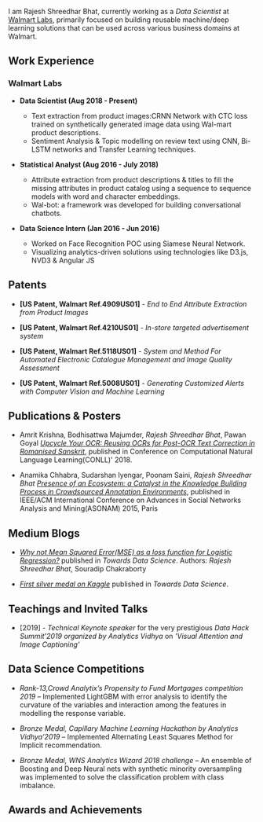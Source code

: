 I am Rajesh Shreedhar Bhat, currently working as a *Data Scientist* at [Walmart Labs](https://www.walmartlabs.com/), primarily focused on building reusable machine/deep learning solutions that can be used across various business domains at Walmart.

## Work Experience
### Walmart Labs
* **Data Scientist (Aug 2018 - Present)**
    * Text extraction from product images:CRNN Network with CTC loss trained on synthetically generated image data using Wal-mart product descriptions.
    * Sentiment Analysis & Topic modelling on review text using CNN, Bi-LSTM networks and Transfer Learning techniques.

* **Statistical Analyst (Aug 2016 - July 2018)**
    * Attribute extraction from product descriptions & titles to fill the missing attributes in product catalog using a sequence to sequence models with word and character embeddings.
    * Wal-bot: a framework was developed for building conversational chatbots.

* **Data Science Intern (Jan 2016 - Jun 2016)**
    * Worked on Face Recognition POC using Siamese Neural Network.
    * Visualizing analytics-driven solutions using technologies like D3.js, NVD3 & Angular JS

## Patents
* **[US Patent, Walmart Ref.4909US01]** - *End to End Attribute Extraction from Product Images* 

* **[US Patent, Walmart Ref.4210US01]** - *In-store targeted advertisement system*

* **[US Patent, Walmart Ref.5118US01]** - *System and Method For Automated Electronic Catalogue Management and Image Quality Assessment*

* **[US Patent, Walmart Ref.5008US01]** - *Generating Customized Alerts with Computer Vision and Machine Learning* 


## Publications & Posters
* Amrit Krishna, Bodhisattwa Majumder, *Rajesh Shreedhar Bhat*, Pawan Goyal [*Upcycle Your OCR: Reusing OCRs for Post-OCR Text Correction in Romanised Sanskrit*](http://aclweb.org/anthology/K18-1034), published in Conference on Computational Natural Language Learning(CONLL)' 2018.

* Anamika Chhabra, Sudarshan Iyengar, Poonam Saini, *Rajesh Shreedhar Bhat* [*Presence of an Ecosystem: a Catalyst in the Knowledge Building Process in Crowdsourced Annotation Environments*](http://dl.acm.org/citation.cfm?id=2809410), published in IEEE/ACM International Conference on Advances in Social Networks Analysis and Mining(ASONAM) 2015, Paris


## Medium Blogs
* [*Why not Mean Squared Error(MSE) as a loss function for Logistic Regression?*](https://towardsdatascience.com/why-not-mse-as-a-loss-function-for-logistic-regression-589816b5e03c) published in *Towards Data Science*.
Authors: *Rajesh Shreedhar Bhat*, Souradip Chakraborty 

* [*First silver medal on Kaggle*](https://towardsdatascience.com/first-silver-medal-on-kaggle-d41819182ec9) published in *Towards Data Science*.


## Teachings and Invited Talks
* [2019] - *Technical Keynote speaker* for the very prestigious *Data Hack Summit’2019 organized by Analytics Vidhya* on *'Visual Attention and Image Captioning'*


## Data Science Competitions
* *Rank-13,Crowd Analytix’s Propensity to Fund Mortgages competition 2019* – Implemented LightGBM with error
analysis to identify the curvature of the variables and interaction among the features in modelling the response variable.

* *Bronze Medal, Capillary Machine Learning Hackathon by Analytics Vidhya’2019* – Implemented Alternating Least Squares Method for Implicit recommendation.

* *Bronze Medal, WNS Analytics Wizard 2018 challenge* – An ensemble of Boosting and Deep Neural nets with synthetic minority oversampling was implemented to solve the classification problem with class imbalance.


## Awards and Achievements
